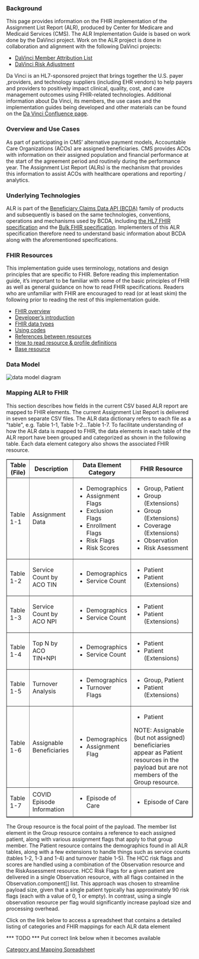 ### Background

This page provides information on the FHIR implementation of the Assignment List Report (ALR), produced by Center for Medicare and Medicaid Services (CMS).  The ALR  Implementation Guide is based on work done by the DaVinci project.  Work on the ALR project is done in collaboration and alignment with the following DaVinci projects:

- [DaVinci Member Attribution List](https://confluence.hl7.org/pages/viewpage.action?pageId=65077395)
- [DaVinci Risk Adjustment](https://confluence.hl7.org/display/DVP/Risk+Adjustment)

Da Vinci is an HL7-sponsored project that brings together the U.S. payer ,providers, and technology suppliers (including EHR vendors) to help payers and providers to positively impact clinical, quality, cost, and care management outcomes using FHIR-related technologies. 
Additional information about Da Vinci, its members, the use cases and the implementation guides being developed and other materials can be found on the [Da Vinci Confluence page](https://confluence.hl7.org/display/DVP/Da+Vinci+Welcome).


### Overview and Use Cases

As part of participating in CMS’ alternative payment models, Accountable Care Organizations (ACOs) are assigned beneficiaries. CMS provides ACOs with information on their assigned population and financial performance at the start of the agreement period and routinely during the performance year. The Assignment List Report (ALRs) is the mechanism that provides this information to assist ACOs with healthcare operations and reporting / analytics. 



### Underlying Technologies

ALR is part of the [Beneficiary Claims Data API (BCDA)](https://bcda.cms.gov/) family of products and subsequently is based on the same technologies, conventions, operations and mechanisms used by BCDA, including [the HL7 FHIR specification](http://www.hl7.org/fhir/index.html) and the [Bulk FHIR specification](https://hl7.org/fhir/uv/bulkdata/index.html).  Implementers of this ALR specification therefore need to understand basic information about BCDA along with the aforementioned specifications.

### FHIR Resources

This implementation guide uses terminology, notations and design principles that are specific to FHIR. Before reading this implementation guide, it’s important to be familiar with some of the basic principles of FHIR as well as general guidance on how to read FHIR specifications. Readers who are unfamiliar with FHIR are encouraged to read (or at least skim) the following prior to reading the rest of this implementation guide.


- [FHIR overview](http://hl7.org/fhir/R4/overview.html)
- [Developer’s introduction](http://hl7.org/fhir/R4/overview-dev.html)
- [FHIR data types](http://hl7.org/fhir/R4/datatypes.html)
- [Using codes](http://hl7.org/fhir/R4/terminologies.html)
- [References between resources](http://hl7.org/fhir/R4/references.html)
- [How to read resource & profile definitions](http://hl7.org/fhir/us/davinci-atr/background.html)
- [Base resource](http://hl7.org/fhir/R4/resource.html)




### Data Model

![data model diagram](diagram.png)



### Mapping ALR to FHIR

This section describes how fields in the current CSV based ALR report are mapped to FHIR elements.  The current Assignment List Report is delivered in seven separate CSV files.  The ALR data dictionary refers to each file as a "table", e.g. Table 1-1, Table 1-2…Table 1-7. To facilitate understanding of how the ALR data is mapped to FHIR, the data elements in each table of the ALR report have been grouped and categorized as shown in the following table.  Each data element category also shows the associated FHIR resource.


<table border="1">
<tr>
    <th>Table (File)</th>
    <th>Description</th>
    <th>Data Element Category</th>
    <th>FHIR Resource</th>
</tr>
<tr>
    <td>Table 1-1</td>
    <td>Assignment Data</td>
    <td>
        <ul>
        <li>Demographics</li>
        <li>Assignment Flags</li>
        <li>Exclusion Flags</li>
        <li>Enrollment Flags</li>
        <li>Risk Flags</li>
        <li>Risk Scores</li>
        </ul>
    </td>
    <td>
        <ul>
        <li>Group, Patient</li>
        <li>Group (Extensions)</li>
        <li>Group (Extensions)</li>
        <li>Coverage (Extensions)</li>
        <li>Observation</li>
        <li>Risk Asessment</li>
        </ul>
    </td>
</tr>
<tr>
    <td>Table 1-2</td>
    <td>Service Count by ACO TIN</td>
    <td>
        <ul>
        <li>Demographics</li>
        <li>Service Count</li>
        </ul>
    </td>
    <td>
        <ul>
        <li>Patient</li>
        <li>Patient (Extensions)</li>
        </ul>
    </td>
</tr>
<tr>
    <td>Table 1-3</td>
    <td>Service Count by ACO NPI</td>
    <td>
        <ul>
        <li>Demographics</li>
        <li>Service Count</li>
        </ul>
    </td>
    <td>
        <ul>
        <li>Patient</li>
        <li>Patient (Extensions)</li>
        </ul>
    </td>
</tr>
<tr>
    <td>Table 1-4</td>
    <td>Top N by ACO TIN+NPI</td>
    <td>
        <ul>
        <li>Demographics</li>
        <li>Service Count</li>
        </ul>
    </td>
    <td>
        <ul>
        <li>Patient</li>
        <li>Patient (Extensions)</li>
        </ul>
    </td>
</tr>
<tr>
    <td>Table 1-5</td>
    <td>Turnover Analysis</td>
    <td>
        <ul>
        <li>Demographics</li>
        <li>Turnover Flags</li>
        </ul>
    </td>
    <td>
        <ul>
        <li>Group, Patient</li>
        <li>Patient (Extensions)</li>
        </ul>
    </td>
</tr>
<tr>
    <td>Table 1-6</td>
    <td>Assignable Beneficiaries</td>
    <td>
        <ul>
        <li>Demographics</li>
        <li>Assignment Flag</li>
        </ul>
    </td>
    <td>
        <ul>
        <li>Patient</li>
        </ul>
        NOTE: Assignable (but not assigned) beneficiaries appear as Patient resources in the payload but are not members of the Group resource.
    </td>
</tr>
<tr>
    <td>Table 1-7</td>
    <td>COVID Episode Information</td>
    <td>
        <ul>
        <li>Episode of Care</li>
        </ul>
    </td>
    <td>
        <ul>
        <li>Episode of Care</li>
        </ul>
    </td>
</tr>

</table>



The Group resource is the focal point of the payload.  The member list element in the Group resource contains a reference to each assigned patient, along with various assignment flags that apply to that group member.  The Patient resource contains the demographics found in all ALR tables, along with a few extensions to handle things such as service counts (tables 1-2, 1-3 and 1-4) and turnover (table 1-5).  The HCC risk flags and scores are handled using a combination of the Observation resource and the RiskAssessment resource.  HCC Risk Flags for a given patient are delivered in a single Observation resource, with all flags contained in the Observation.component[] list.  This approach was chosen to streamline payload size, given that a single patient typically has approximately 90 risk flags (each with a value of 0, 1 or empty).  In contrast, using a single observation resource per flag would significantly increase payload size and processing overhead.

Click on the link below to access a spreadsheet that contains a detailed listing of categories and FHIR mappings for each ALR data element

*** TODO *** Put correct link below when it becomes available

[Category and Mapping Spreadsheet](https://bcda.cms.gov/)

